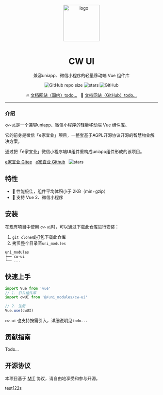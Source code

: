 <p align="center">
    <img alt="logo" src="http://qiniu.yuencode.cn/cw-ui/logo.png" width="120" style="margin-bottom: 10px;">
</p>

<h1 align="center">CW UI</h1>

<p align="center">兼容uniapp、微信小程序的轻量移动端 Vue 组件库</p>

<p align="center">
    <img alt="GitHub repo size" src="https://img.shields.io/github/repo-size/jarryxy/cw-ui">
    <img src="https://img.shields.io/github/stars/jarryxy/cwUI-demo?style=flat-square&logo=GitHub" alt="stars" />
    <img alt="GitHub" src="https://img.shields.io/github/license/jarryxy/cw-ui">
</p>

<p align="center">
  🔥 <a href="">文档网站（国内）todo...</a>
  &nbsp;
  🌈 <a href="">文档网站（GitHub）todo...</a>
</p>


---

### 介绍

`cw-ui`是一个兼容uniapp、微信小程序的轻量移动端 Vue 组件库。

它的前身是微信「e家宜业」项目，一整套基于AGPL开源协议开源的智慧物业解决方案。

通过把「e家宜业」微信小程序端UI组件重构成uniapp组件形成的该项目。


<p align="left">
   <a href="https://gitee.com/chowa/ejyy">e家宜业 Gitee</a>
   &nbsp;
   <a href="https://github.com/chowa/ejyy">e家宜业 Github</a>
   &nbsp;
   <img src="https://img.shields.io/github/stars/chowa/ejyy?style=flat-square&logo=GitHub" alt="stars" />
</p>


## 特性

- 🚀 性能极佳，组件平均体积小于 2KB（min+gzip）
- 🍭 支持 Vue 2、微信小程序


## 安装

在现有项目中使用 `cw-ui`时，可以通过下载此仓库进行安装：

1. `git clone`或打包下载此仓库
2. 拷贝整个目录至`uni_modules`

```text
uni_modules
├── cw-ui
└── ...
```


## 快速上手

```js
import Vue from 'vue'
// 1. 引入组件库
import cwUI from '@/uni_modules/cw-ui'

// 2. 注册
Vue.use(cwUI)
```

`cw-ui` 也支持按需引入，详细说明见`todo...`

## 贡献指南

Todo...

## 开源协议

本项目基于 [MIT](https://zh.wikipedia.org/wiki/MIT%E8%A8%B1%E5%8F%AF%E8%AD%89) 协议，请自由地享受和参与开源。

test122s